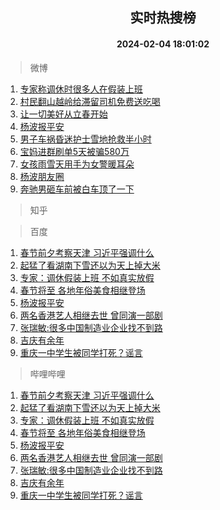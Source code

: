 <div align="center"><h2>实时热搜榜</h2><h4>2024-02-04 18:01:02</h4></div>

> 微博  

1. [专家称调休时很多人在假装上班](https://s.weibo.com/weibo?q=%23%E4%B8%93%E5%AE%B6%E7%A7%B0%E8%B0%83%E4%BC%91%E6%97%B6%E5%BE%88%E5%A4%9A%E4%BA%BA%E5%9C%A8%E5%81%87%E8%A3%85%E4%B8%8A%E7%8F%AD%23&t=31&band_rank=1&Refer=top)<br />
2. [村民翻山越岭给滞留司机免费送吃喝](https://s.weibo.com/weibo?q=%23%E6%9D%91%E6%B0%91%E7%BF%BB%E5%B1%B1%E8%B6%8A%E5%B2%AD%E7%BB%99%E6%BB%9E%E7%95%99%E5%8F%B8%E6%9C%BA%E5%85%8D%E8%B4%B9%E9%80%81%E5%90%83%E5%96%9D%23&t=31&band_rank=2&Refer=top)<br />
3. [让一切美好从立春开始](https://s.weibo.com/weibo?q=%23%E8%AE%A9%E4%B8%80%E5%88%87%E7%BE%8E%E5%A5%BD%E4%BB%8E%E7%AB%8B%E6%98%A5%E5%BC%80%E5%A7%8B%23&t=31&band_rank=3&Refer=top)<br />
4. [杨波报平安](https://s.weibo.com/weibo?q=%E6%9D%A8%E6%B3%A2%E6%8A%A5%E5%B9%B3%E5%AE%89&t=31&band_rank=4&Refer=top)<br />
5. [男子车祸昏迷护士雪地抢救半小时](https://s.weibo.com/weibo?q=%23%E7%94%B7%E5%AD%90%E8%BD%A6%E7%A5%B8%E6%98%8F%E8%BF%B7%E6%8A%A4%E5%A3%AB%E9%9B%AA%E5%9C%B0%E6%8A%A2%E6%95%91%E5%8D%8A%E5%B0%8F%E6%97%B6%23&t=31&band_rank=5&Refer=top)<br />
6. [宝妈进群刷单5天被骗580万](https://s.weibo.com/weibo?q=%23%E5%AE%9D%E5%A6%88%E8%BF%9B%E7%BE%A4%E5%88%B7%E5%8D%955%E5%A4%A9%E8%A2%AB%E9%AA%97580%E4%B8%87%23&t=31&band_rank=6&Refer=top)<br />
7. [女孩雨雪天用手为女警暖耳朵](https://s.weibo.com/weibo?q=%23%E5%A5%B3%E5%AD%A9%E9%9B%A8%E9%9B%AA%E5%A4%A9%E7%94%A8%E6%89%8B%E4%B8%BA%E5%A5%B3%E8%AD%A6%E6%9A%96%E8%80%B3%E6%9C%B5%23&t=31&band_rank=7&Refer=top)<br />
8. [杨波朋友圈](https://s.weibo.com/weibo?q=%23%E6%9D%A8%E6%B3%A2%E6%9C%8B%E5%8F%8B%E5%9C%88%23&t=31&band_rank=8&Refer=top)<br />
9. [奔驰男砸车前被白车顶了一下](https://s.weibo.com/weibo?q=%23%E5%A5%94%E9%A9%B0%E7%94%B7%E7%A0%B8%E8%BD%A6%E5%89%8D%E8%A2%AB%E7%99%BD%E8%BD%A6%E9%A1%B6%E4%BA%86%E4%B8%80%E4%B8%8B%23&t=31&band_rank=9&Refer=top)<br />

> 知乎  


> 百度  

1. [春节前夕考察天津 习近平强调什么](https://www.baidu.com/s?wd=%E6%98%A5%E8%8A%82%E5%89%8D%E5%A4%95%E8%80%83%E5%AF%9F%E5%A4%A9%E6%B4%A5+%E4%B9%A0%E8%BF%91%E5%B9%B3%E5%BC%BA%E8%B0%83%E4%BB%80%E4%B9%88&sa=fyb_news&rsv_dl=fyb_news)<br />
2. [起猛了看湖南下雪还以为天上掉大米](https://www.baidu.com/s?wd=%E8%B5%B7%E7%8C%9B%E4%BA%86%E7%9C%8B%E6%B9%96%E5%8D%97%E4%B8%8B%E9%9B%AA%E8%BF%98%E4%BB%A5%E4%B8%BA%E5%A4%A9%E4%B8%8A%E6%8E%89%E5%A4%A7%E7%B1%B3&sa=fyb_news&rsv_dl=fyb_news)<br />
3. [专家：调休假装上班 不如真实放假](https://www.baidu.com/s?wd=%E4%B8%93%E5%AE%B6%EF%BC%9A%E8%B0%83%E4%BC%91%E5%81%87%E8%A3%85%E4%B8%8A%E7%8F%AD+%E4%B8%8D%E5%A6%82%E7%9C%9F%E5%AE%9E%E6%94%BE%E5%81%87&sa=fyb_news&rsv_dl=fyb_news)<br />
4. [春节将至 各地年俗美食相继登场](https://www.baidu.com/s?wd=%E6%98%A5%E8%8A%82%E5%B0%86%E8%87%B3+%E5%90%84%E5%9C%B0%E5%B9%B4%E4%BF%97%E7%BE%8E%E9%A3%9F%E7%9B%B8%E7%BB%A7%E7%99%BB%E5%9C%BA&sa=fyb_news&rsv_dl=fyb_news)<br />
5. [杨波报平安](https://www.baidu.com/s?wd=%E6%9D%A8%E6%B3%A2%E6%8A%A5%E5%B9%B3%E5%AE%89&sa=fyb_news&rsv_dl=fyb_news)<br />
6. [两名香港艺人相继去世 曾同演一部剧](https://www.baidu.com/s?wd=%E4%B8%A4%E5%90%8D%E9%A6%99%E6%B8%AF%E8%89%BA%E4%BA%BA%E7%9B%B8%E7%BB%A7%E5%8E%BB%E4%B8%96+%E6%9B%BE%E5%90%8C%E6%BC%94%E4%B8%80%E9%83%A8%E5%89%A7&sa=fyb_news&rsv_dl=fyb_news)<br />
7. [张瑞敏:很多中国制造业企业找不到路](https://www.baidu.com/s?wd=%E5%BC%A0%E7%91%9E%E6%95%8F%3A%E5%BE%88%E5%A4%9A%E4%B8%AD%E5%9B%BD%E5%88%B6%E9%80%A0%E4%B8%9A%E4%BC%81%E4%B8%9A%E6%89%BE%E4%B8%8D%E5%88%B0%E8%B7%AF&sa=fyb_news&rsv_dl=fyb_news)<br />
8. [吉庆有余年](https://www.baidu.com/s?wd=%23%E5%90%89%E5%BA%86%E6%9C%89%E4%BD%99%E5%B9%B4%23&sa=fyb_news&rsv_dl=fyb_news)<br />
9. [重庆一中学生被同学打死？谣言](https://www.baidu.com/s?wd=%E9%87%8D%E5%BA%86%E4%B8%80%E4%B8%AD%E5%AD%A6%E7%94%9F%E8%A2%AB%E5%90%8C%E5%AD%A6%E6%89%93%E6%AD%BB%EF%BC%9F%E8%B0%A3%E8%A8%80&sa=fyb_news&rsv_dl=fyb_news)<br />

> 哔哩哔哩  

1. [春节前夕考察天津 习近平强调什么](https://www.baidu.com/s?wd=%E6%98%A5%E8%8A%82%E5%89%8D%E5%A4%95%E8%80%83%E5%AF%9F%E5%A4%A9%E6%B4%A5+%E4%B9%A0%E8%BF%91%E5%B9%B3%E5%BC%BA%E8%B0%83%E4%BB%80%E4%B9%88&sa=fyb_news&rsv_dl=fyb_news)<br />
2. [起猛了看湖南下雪还以为天上掉大米](https://www.baidu.com/s?wd=%E8%B5%B7%E7%8C%9B%E4%BA%86%E7%9C%8B%E6%B9%96%E5%8D%97%E4%B8%8B%E9%9B%AA%E8%BF%98%E4%BB%A5%E4%B8%BA%E5%A4%A9%E4%B8%8A%E6%8E%89%E5%A4%A7%E7%B1%B3&sa=fyb_news&rsv_dl=fyb_news)<br />
3. [专家：调休假装上班 不如真实放假](https://www.baidu.com/s?wd=%E4%B8%93%E5%AE%B6%EF%BC%9A%E8%B0%83%E4%BC%91%E5%81%87%E8%A3%85%E4%B8%8A%E7%8F%AD+%E4%B8%8D%E5%A6%82%E7%9C%9F%E5%AE%9E%E6%94%BE%E5%81%87&sa=fyb_news&rsv_dl=fyb_news)<br />
4. [春节将至 各地年俗美食相继登场](https://www.baidu.com/s?wd=%E6%98%A5%E8%8A%82%E5%B0%86%E8%87%B3+%E5%90%84%E5%9C%B0%E5%B9%B4%E4%BF%97%E7%BE%8E%E9%A3%9F%E7%9B%B8%E7%BB%A7%E7%99%BB%E5%9C%BA&sa=fyb_news&rsv_dl=fyb_news)<br />
5. [杨波报平安](https://www.baidu.com/s?wd=%E6%9D%A8%E6%B3%A2%E6%8A%A5%E5%B9%B3%E5%AE%89&sa=fyb_news&rsv_dl=fyb_news)<br />
6. [两名香港艺人相继去世 曾同演一部剧](https://www.baidu.com/s?wd=%E4%B8%A4%E5%90%8D%E9%A6%99%E6%B8%AF%E8%89%BA%E4%BA%BA%E7%9B%B8%E7%BB%A7%E5%8E%BB%E4%B8%96+%E6%9B%BE%E5%90%8C%E6%BC%94%E4%B8%80%E9%83%A8%E5%89%A7&sa=fyb_news&rsv_dl=fyb_news)<br />
7. [张瑞敏:很多中国制造业企业找不到路](https://www.baidu.com/s?wd=%E5%BC%A0%E7%91%9E%E6%95%8F%3A%E5%BE%88%E5%A4%9A%E4%B8%AD%E5%9B%BD%E5%88%B6%E9%80%A0%E4%B8%9A%E4%BC%81%E4%B8%9A%E6%89%BE%E4%B8%8D%E5%88%B0%E8%B7%AF&sa=fyb_news&rsv_dl=fyb_news)<br />
8. [吉庆有余年](https://www.baidu.com/s?wd=%23%E5%90%89%E5%BA%86%E6%9C%89%E4%BD%99%E5%B9%B4%23&sa=fyb_news&rsv_dl=fyb_news)<br />
9. [重庆一中学生被同学打死？谣言](https://www.baidu.com/s?wd=%E9%87%8D%E5%BA%86%E4%B8%80%E4%B8%AD%E5%AD%A6%E7%94%9F%E8%A2%AB%E5%90%8C%E5%AD%A6%E6%89%93%E6%AD%BB%EF%BC%9F%E8%B0%A3%E8%A8%80&sa=fyb_news&rsv_dl=fyb_news)<br />

